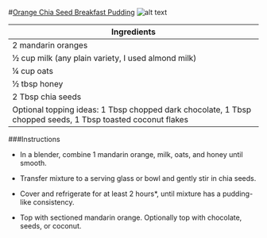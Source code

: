 #[Orange Chia Seed Breakfast Pudding](http://www.liveeatlearn.com/orange-chia-seed-breakfast-pudding/)
![alt text](http://www.liveeatlearn.com/wp-content/uploads/2016/03/orange-chia-breakfast-pudding-5-680.jpg)

|Ingredients|
| ------------- |
|2 mandarin oranges|
|½ cup milk (any plain variety, I used almond milk)|
|¼ cup oats|
|½ tbsp honey|
|2 Tbsp chia seeds|
|Optional topping ideas: 1 Tbsp chopped dark chocolate, 1 Tbsp chopped seeds, 1 Tbsp toasted coconut flakes|

###Instructions

* In a blender, combine 1 mandarin orange, milk, oats, and honey until smooth.

* Transfer mixture to a serving glass or bowl and gently stir in chia seeds.

* Cover and refrigerate for at least 2 hours*, until mixture has a pudding-like consistency.

* Top with sectioned mandarin orange. Optionally top with chocolate, seeds, or coconut.